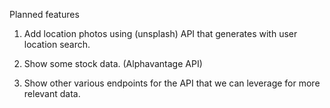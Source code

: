Planned features


1. Add location photos using (unsplash) API that generates with user location search.

2. Show some stock data. (Alphavantage API)

3. Show other various endpoints for the API that we can leverage for more relevant data.